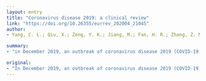 ```yaml
---
layout: entry
title: "Coronavirus disease 2019: a clinical review"
link: "https://doi.org/10.26355/eurrev_202004_21045"
author:
- Yang, C. L.; Qiu, X.; Zeng, Y. K.; Jiang, M.; Fan, H. R.; Zhang, Z. M.

summary:
- "in December 2019, an outbreak of coronavirus disease 2019 (COVID-19) was reported in Wuhan, China. It subsequently spread in many countries around the world. Many efforts have been applied to control and prevent the spread. Current researches on potentially effective treatment alternatives are discussed. We hope this review can help medical workers and researchers contain the current COVID19 pandemic. The current outbreak of the disease has spread to many countries."

original:
- "In December 2019, an outbreak of coronavirus disease 2019 (COVID-19) caused by severe acute respiratory syndrome coronavirus 2 (SARS-CoV-2) was reported in Wuhan, China, and it subsequently spread in many countries around the world. Many efforts have been applied to control and prevent the spread of COVID-19, and many scientific studies have been conducted in a short period of time. Here we present an overview of the viral structure, pathogenesis, diagnosis, and clinical features of COVID-19 based on the current state of knowledge, and we compare its clinical characteristics with SARS and Middle East Respiratory Syndrome (MERS). Current researches on potentially effective treatment alternatives are discussed. We hope this review can help medical workers and researchers around the world contain the current COVID-19 pandemic."
---
```



